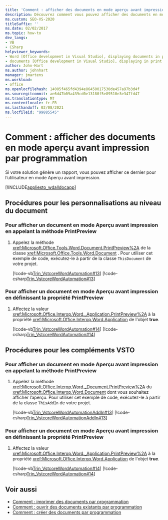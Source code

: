 ```yaml
---
title: 'Comment : afficher des documents en mode aperçu avant impression par programmation'
description: Découvrez comment vous pouvez afficher des documents en mode aperçu avant impression dans un document Microsoft Word.
ms.custom: SEO-VS-2020
titleSuffix: ''
ms.date: 02/02/2017
ms.topic: how-to
dev_langs:
- VB
- CSharp
helpviewer_keywords:
- Word [Office development in Visual Studio], displaying documents in print preview
- documents [Office development in Visual Studio], displaying in print preview
author: John-Hart
ms.author: johnhart
manager: jmartens
ms.workload:
- office
ms.openlocfilehash: 14005f465fd4394e86450017530de457a97b3d4f
ms.sourcegitcommit: ae6d47b09a439cd0e13180f5e89510e3e347fd47
ms.translationtype: MT
ms.contentlocale: fr-FR
ms.lasthandoff: 02/08/2021
ms.locfileid: "99885545"
---
```

# <a name="how-to-programmatically-display-documents-in-print-preview"></a>Comment : afficher des documents en mode aperçu avant impression par programmation
  Si votre solution génère un rapport, vous pouvez afficher ce dernier pour l’utilisateur en mode Aperçu avant impression.

 [!INCLUDE[appliesto_wdalldocapp](../vsto/includes/appliesto-wdalldocapp-md.md)]

## <a name="procedures-for-document-level-customizations"></a>Procédures pour les personnalisations au niveau du document

### <a name="to-display-a-document-in-print-preview-by-calling-the-printpreview-method"></a>Pour afficher un document en mode Aperçu avant impression en appelant la méthode PrintPreview

1. Appelez la méthode <xref:Microsoft.Office.Tools.Word.Document.PrintPreview%2A> de la classe <xref:Microsoft.Office.Tools.Word.Document> . Pour utiliser cet exemple de code, exécutez-le à partir de la classe `ThisDocument` de votre projet.

     [!code-vb[Trin_VstcoreWordAutomation#13](../vsto/codesnippet/VisualBasic/Trin_VstcoreWordAutomationVB/ThisDocument.vb#13)]
     [!code-csharp[Trin_VstcoreWordAutomation#13](../vsto/codesnippet/CSharp/Trin_VstcoreWordAutomationCS/ThisDocument.cs#13)]

### <a name="to-display-a-document-in-print-preview-by-setting-the-printpreview-property"></a>Pour afficher un document en mode Aperçu avant impression en définissant la propriété PrintPreview

1. Affectez la valeur <xref:Microsoft.Office.Interop.Word._Application.PrintPreview%2A> à la propriété <xref:Microsoft.Office.Interop.Word.Application> de l'objet **true**.

     [!code-vb[Trin_VstcoreWordAutomation#14](../vsto/codesnippet/VisualBasic/Trin_VstcoreWordAutomationVB/ThisDocument.vb#14)]
     [!code-csharp[Trin_VstcoreWordAutomation#14](../vsto/codesnippet/CSharp/Trin_VstcoreWordAutomationCS/ThisDocument.cs#14)]

## <a name="procedures-for-vsto-add-ins"></a>Procédures pour les compléments VSTO

### <a name="to-display-a-document-in-print-preview-by-calling-the-printpreview-method"></a>Pour afficher un document en mode Aperçu avant impression en appelant la méthode PrintPreview

1. Appelez la méthode <xref:Microsoft.Office.Interop.Word._Document.PrintPreview%2A> du <xref:Microsoft.Office.Interop.Word.Document> dont vous souhaitez afficher l’aperçu. Pour utiliser cet exemple de code, exécutez-le à partir de la classe `ThisAddIn` de votre projet.

     [!code-vb[Trin_VstcoreWordAutomationAddIn#13](../vsto/codesnippet/VisualBasic/Trin_VstcoreWordAutomationAddIn/ThisAddIn.vb#13)]
     [!code-csharp[Trin_VstcoreWordAutomationAddIn#13](../vsto/codesnippet/CSharp/Trin_VstcoreWordAutomationAddIn/ThisAddIn.cs#13)]

### <a name="to-display-a-document-in-print-preview-by-setting-the-printpreview-property"></a>Pour afficher un document en mode Aperçu avant impression en définissant la propriété PrintPreview

1. Affectez la valeur <xref:Microsoft.Office.Interop.Word._Application.PrintPreview%2A> à la propriété <xref:Microsoft.Office.Interop.Word.Application> de l'objet **true**.

     [!code-vb[Trin_VstcoreWordAutomation#14](../vsto/codesnippet/VisualBasic/Trin_VstcoreWordAutomationVB/ThisDocument.vb#14)]
     [!code-csharp[Trin_VstcoreWordAutomation#14](../vsto/codesnippet/CSharp/Trin_VstcoreWordAutomationCS/ThisDocument.cs#14)]

## <a name="see-also"></a>Voir aussi
- [Comment : imprimer des documents par programmation](../vsto/how-to-programmatically-print-documents.md)
- [Comment : ouvrir des documents existants par programmation](../vsto/how-to-programmatically-open-existing-documents.md)
- [Comment : créer des documents par programmation](../vsto/how-to-programmatically-create-new-documents.md)
